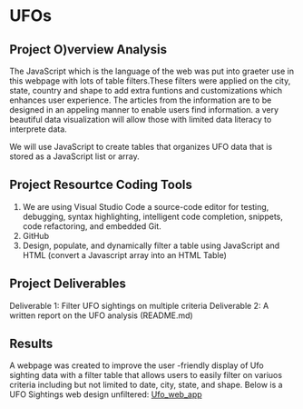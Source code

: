 # UFOs

## Project O)verview Analysis

The JavaScript which is the language of the web was put into graeter use in this webpage with lots of table filters.These filters were applied on the city, state, country and shape to add extra funtions and customizations which enhances user experience.
The articles from the information are to be designed in an appeling manner to enable users find information. a very beautiful data visualization will allow those with limited data literacy to interprete data.

We will use JavaScript to create tables that organizes UFO data that is stored as a JavaScript list or array.

## Project Resourtce Coding Tools

1. We are using Visual Studio Code a source-code editor for testing, debugging, syntax highlighting, intelligent code completion, snippets, code refactoring, and embedded Git.
2. GitHub
3. Design, populate, and dynamically filter a table using JavaScript and HTML (convert a Javascript array into an HTML Table)

## Project Deliverables

Deliverable 1: Filter UFO sightings on multiple criteria
Deliverable 2: A written report on the UFO analysis (README.md)

## Results

A webpage was created to improve the user -friendly display of Ufo sighting data with a filter table that allows users to easily filter on variuos criteria including but not limited to date, city, state, and shape. Below is a UFO Sightings web design unfiltered:
[Ufo_web_app]()
